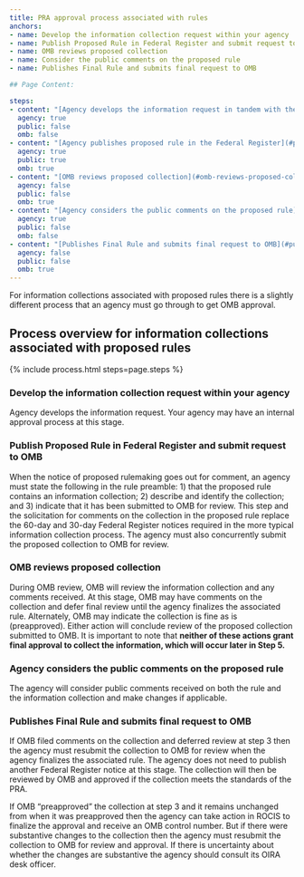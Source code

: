 ```yaml
---
title: PRA approval process associated with rules
anchors:
- name: Develop the information collection request within your agency
- name: Publish Proposed Rule in Federal Register and submit request to OMB
- name: OMB reviews proposed collection
- name: Consider the public comments on the proposed rule
- name: Publishes Final Rule and submits final request to OMB

## Page Content:

steps:
- content: "[Agency develops the information request in tandem with the proposed rule.](#develop-the-information-collection-request-within-your-agency) Your agency may have an internal approval process at this stage"
  agency: true
  public: false
  omb: false
- content: "[Agency publishes proposed rule in the Federal Register](#publish-proposed-rule-in-federal-register-and-submit-request-to-omb) and submits a PRA request to OMB"
  agency: true
  public: true
  omb: true
- content: "[OMB reviews proposed collection](#omb-reviews-proposed-collection), and any comments received"
  agency: false
  public: false
  omb: true
- content: "[Agency considers the public comments on the proposed rule](#agency-considers-the-public-comments-on-the-proposed-rule) and the information collection"
  agency: true
  public: false
  omb: false
- content: "[Publishes Final Rule and submits final request to OMB](#publishes-final-rule-and-submits-final-request-to-omb)"
  agency: false
  public: false
  omb: true
---
```


For information collections associated with proposed rules there is a slightly different process that an agency must go through to get OMB approval.

## Process overview for information collections associated with proposed rules

{% include process.html steps=page.steps %}

### Develop the information collection request within your agency
Agency develops the information request. Your agency may have an internal approval process at this stage.

### Publish Proposed Rule in Federal Register and submit request to OMB
When the notice of proposed rulemaking goes out for comment, an agency must state the following in the rule preamble: 1) that the proposed rule contains an information collection; 2) describe and identify the collection; and 3) indicate that it has been submitted to OMB for review.  This step and the solicitation for comments on the collection in the proposed rule replace the 60-day and 30-day Federal Register notices required in the more typical information collection process.  The agency must also concurrently submit the proposed collection to OMB for review.

### OMB reviews proposed collection
During OMB review, OMB will review the information collection and any comments received. At this stage, OMB may have comments on the collection and defer final review until the agency finalizes the associated rule. Alternately, OMB may indicate the collection is fine as is (preapproved).  Either action will conclude review of the proposed collection submitted to OMB. It is important to note that **neither of these actions grant final approval to collect the information, which will occur later in Step 5.**

### Agency considers the public comments on the proposed rule
The agency will consider public comments received on both the rule and the information collection and make changes if applicable.

### Publishes Final Rule and submits final request to OMB
If OMB filed comments on the collection and deferred review at step 3 then the agency must resubmit the collection to OMB for review when the agency finalizes the associated rule.  The agency does not need to publish another Federal Register notice at this stage. The collection will then be reviewed by OMB and approved if the collection meets the standards of the PRA.

If OMB “preapproved” the collection at step 3 and it remains unchanged from when it was preapproved then the agency can take action in ROCIS to finalize the approval and receive an OMB control number. But if there were substantive changes to the collection then the agency must resubmit the collection to OMB for review and approval. If there is uncertainty about whether the changes are substantive the agency should consult its OIRA desk officer.
